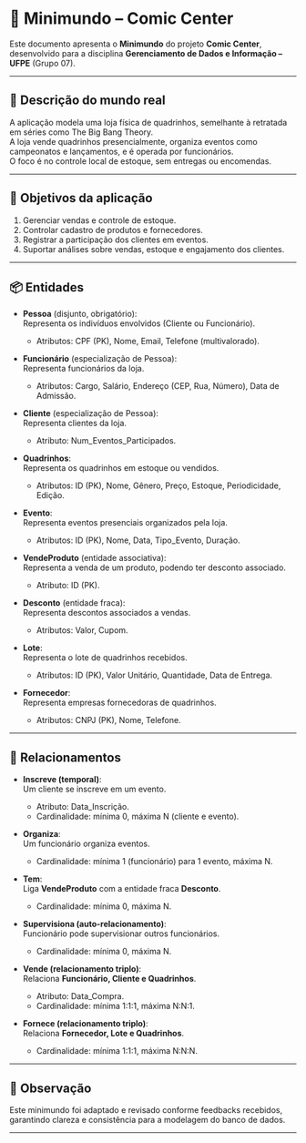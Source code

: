 # 🏪 Minimundo – Comic Center

Este documento apresenta o **Minimundo** do projeto **Comic Center**, desenvolvido para a disciplina **Gerenciamento de Dados e Informação – UFPE** (Grupo 07).

---

## 🎯 Descrição do mundo real

A aplicação modela uma loja física de quadrinhos, semelhante à retratada em séries como The Big Bang Theory.  
A loja vende quadrinhos presencialmente, organiza eventos como campeonatos e lançamentos, e é operada por funcionários.  
O foco é no controle local de estoque, sem entregas ou encomendas.

---

## 🎯 Objetivos da aplicação

1. Gerenciar vendas e controle de estoque.  
2. Controlar cadastro de produtos e fornecedores.  
3. Registrar a participação dos clientes em eventos.  
4. Suportar análises sobre vendas, estoque e engajamento dos clientes.

---

## 📦 Entidades

- **Pessoa** (disjunto, obrigatório):  
  Representa os indivíduos envolvidos (Cliente ou Funcionário).  
  - Atributos: CPF (PK), Nome, Email, Telefone (multivalorado).

- **Funcionário** (especialização de Pessoa):  
  Representa funcionários da loja.  
  - Atributos: Cargo, Salário, Endereço (CEP, Rua, Número), Data de Admissão.

- **Cliente** (especialização de Pessoa):  
  Representa clientes da loja.  
  - Atributo: Num_Eventos_Participados.

- **Quadrinhos**:  
  Representa os quadrinhos em estoque ou vendidos.  
  - Atributos: ID (PK), Nome, Gênero, Preço, Estoque, Periodicidade, Edição.

- **Evento**:  
  Representa eventos presenciais organizados pela loja.  
  - Atributos: ID (PK), Nome, Data, Tipo_Evento, Duração.

- **VendeProduto** (entidade associativa):  
  Representa a venda de um produto, podendo ter desconto associado.  
  - Atributo: ID (PK).

- **Desconto** (entidade fraca):  
  Representa descontos associados a vendas.  
  - Atributos: Valor, Cupom.

- **Lote**:  
  Representa o lote de quadrinhos recebidos.  
  - Atributos: ID (PK), Valor Unitário, Quantidade, Data de Entrega.

- **Fornecedor**:  
  Representa empresas fornecedoras de quadrinhos.  
  - Atributos: CNPJ (PK), Nome, Telefone.

---

## 🔗 Relacionamentos

- **Inscreve (temporal)**:  
  Um cliente se inscreve em um evento.  
  - Atributo: Data_Inscrição.  
  - Cardinalidade: mínima 0, máxima N (cliente e evento).

- **Organiza**:  
  Um funcionário organiza eventos.  
  - Cardinalidade: mínima 1 (funcionário) para 1 evento, máxima N.

- **Tem**:  
  Liga **VendeProduto** com a entidade fraca **Desconto**.  
  - Cardinalidade: mínima 0, máxima N.

- **Supervisiona (auto-relacionamento)**:  
  Funcionário pode supervisionar outros funcionários.  
  - Cardinalidade: mínima 0, máxima N.

- **Vende (relacionamento triplo)**:  
  Relaciona **Funcionário, Cliente e Quadrinhos**.  
  - Atributo: Data_Compra.  
  - Cardinalidade: mínima 1:1:1, máxima N:N:1.

- **Fornece (relacionamento triplo)**:  
  Relaciona **Fornecedor, Lote e Quadrinhos**.  
  - Cardinalidade: mínima 1:1:1, máxima N:N:N.

---

## 📌 Observação

Este minimundo foi adaptado e revisado conforme feedbacks recebidos, garantindo clareza e consistência para a modelagem do banco de dados.

---

